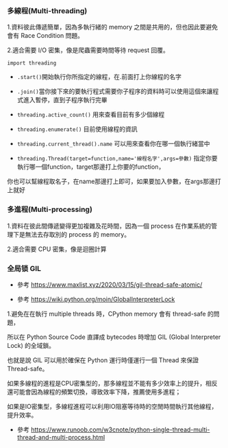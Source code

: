 ### 多線程(Multi-threading)

1.資料彼此傳遞簡單，因為多執行緒的 memory 之間是共用的，但也因此要避免會有 Race Condition 問題。

2.適合需要 I/O 密集，像是爬蟲需要時間等待 request 回覆。




`import threading`

- `.start()`開始執行你所指定的線程，在.前面打上你線程的名字

- `.join()`當你接下來的要執行程式需要你子程序的資料時可以使用這個來讓程式進入暫停，直到子程序執行完畢

- `threading.active_count()` 用來查看目前有多少個線程

- `threading.enumerate()` 目前使用線程的資訊

- `threading.current_thread().name` 可以用來查看你在哪一個執行緒當中

- `threading.Thread(target=function,name='線程名字',args=參數)` 指定你要執行哪一個function，target那邊打上你要的function，

你也可以幫線程取名子，在name那邊打上即可，如果要加入參數，在args那邊打上就好



### 多進程(Multi-processing)

1.資料在彼此間傳遞變得更加複雜及花時間，因為一個 process 在作業系統的管理下是無法去存取別的 process 的 memory。

2.適合需要 CPU 密集，像是迴圈計算


### 全局锁 GIL

-  參考 https://www.maxlist.xyz/2020/03/15/gil-thread-safe-atomic/

-  參考 https://wiki.python.org/moin/GlobalInterpreterLock

1.避免在在執行 multiple threads 時，CPython memory 會有 thread-safe 的問題，

  所以在 Python Source Code 直譯成 bytecodes 時增加 GIL (Global Interpreter Lock) 的全域鎖。

  也就是說 GIL 可以用於確保在 Python 運行時僅運行一個 Thread 來保證 Thread-safe。





如果多線程的進程是CPU密集型的，那多線程並不能有多少效率上的提升，相反還可能會因為線程的頻繁切換，導致效率下降，推薦使用多進程；

如果是IO密集型，多線程進程可以利用IO阻塞等待時的空閒時間執行其他線程，提升效率。

-  參考 https://www.runoob.com/w3cnote/python-single-thread-multi-thread-and-multi-process.html
